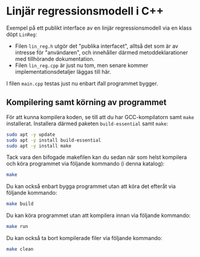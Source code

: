 # Linjär regressionsmodell i C++

Exempel på ett publikt interface av en linjär regressionsmodell via en klass döpt `LinReg`:
* Filen `lin_reg.h` utgör det "publika interfacet", alltså det som är av intresse för "användaren", och innehåller därmed metoddeklarationer med tillhörande dokumentation.  
* Filen `lin_reg.cpp` är just nu tom, men senare kommer implementationsdetaljer läggas till här.

I filen `main.cpp` testas just nu enbart ifall programmet bygger.

## Kompilering samt körning av programmet
För att kunna kompilera koden, se till att du har GCC-kompilatorn samt `make` installerat. 
Installera därmed paketen `build-essential` samt `make`:

```bash
sudo apt -y update
sudo apt -y install build-essential
sudo apt -y install make
```

Tack vara den bifogade makefilen kan du sedan när som helst kompilera och köra programmet via följande kommando (i denna katalog):

```bash
make
```

Du kan också enbart bygga programmet utan att köra det efteråt via följande kommando:

```bash
make build
```

Du kan köra programmet utan att kompilera innan via följande kommando:

```bash
make run
```

Du kan också ta bort kompilerade filer via följande kommando:

```bash
make clean
```